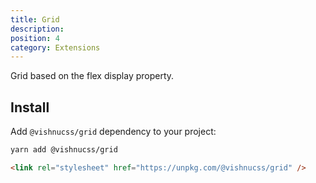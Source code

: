 ```yaml
---
title: Grid
description:
position: 4
category: Extensions
---
```


Grid based on the flex display property.

## Install

Add `@vishnucss/grid` dependency to your project:

<code-group>
  <code-block label="YARN" active>

```bash
yarn add @vishnucss/grid
```

  </code-block>
  <code-block label="CDN">

```html
<link rel="stylesheet" href="https://unpkg.com/@vishnucss/grid" />
```

  </code-block>
</code-group>
